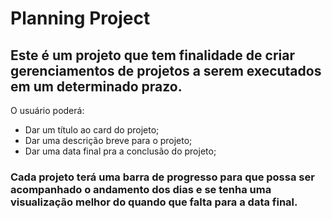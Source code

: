 # Planning Project

## Este é um projeto que tem finalidade de criar gerenciamentos de projetos a serem executados em um determinado prazo.

O usuário poderá:
  - Dar um título ao card do projeto;
  - Dar uma descrição breve para o projeto;
  - Dar uma data final pra a conclusão do projeto;

### Cada projeto terá uma barra de progresso para que possa ser acompanhado o andamento dos dias e se tenha uma visualização melhor do quando que falta para a data final.
